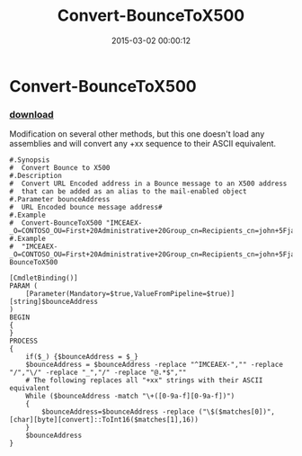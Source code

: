 ﻿---
pid:            5760
parent:         0
children:       
poster:         Dan Jeuch
title:          Convert-BounceToX500
date:           2015-03-02 00:00:12
description:    Modification on several other methods, but this one doesn't load any assemblies and will convert any +xx sequence to their ASCII equivalent.
format:         posh
---

# Convert-BounceToX500

### [download](5760.ps1)  

Modification on several other methods, but this one doesn't load any assemblies and will convert any +xx sequence to their ASCII equivalent.

```posh
#.Synopsis
#  Convert Bounce to X500
#.Description
#  Convert URL Encoded address in a Bounce message to an X500 address
#  that can be added as an alias to the mail-enabled object
#.Parameter bounceAddress
#  URL Encoded bounce message address#
#.Example
#  Convert-BounceToX500 "IMCEAEX-_O=CONTOSO_OU=First+20Administrative+20Group_cn=Recipients_cn=john+5Fjacob+2Esmith@contoso.com"
#.Example
#  "IMCEAEX-_O=CONTOSO_OU=First+20Administrative+20Group_cn=Recipients_cn=john+5Fjacob+2Esmith@contoso.com"|Convert-BounceToX500

[CmdletBinding()]
PARAM (
	[Parameter(Mandatory=$true,ValueFromPipeline=$true)][string]$bounceAddress
)
BEGIN
{
}
PROCESS
{
	if($_) {$bounceAddress = $_}
	$bounceAddress = $bounceAddress -replace "^IMCEAEX-","" -replace "/","\/" -replace "_","/" -replace "@.*$",""
	# The following replaces all "+xx" strings with their ASCII equivalent
	While ($bounceAddress -match "\+([0-9a-f][0-9a-f])")
	{
		$bounceAddress=$bounceAddress -replace ("\$($matches[0])",[char][byte][convert]::ToInt16($matches[1],16))
	}
	$bounceAddress
}
```

